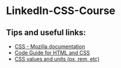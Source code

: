 # LinkedIn-CSS-Course

## Tips and useful links:

- [CSS - Mozilla documentation](https://developer.mozilla.org/en-US/docs/Web/CSS)
- [Code Guide for HTML and CSS](https://codeguide.co/)
- [CSS values and units (px, rem, etc)](https://developer.mozilla.org/en-US/docs/Learn/CSS/Building_blocks/Values_and_units)
